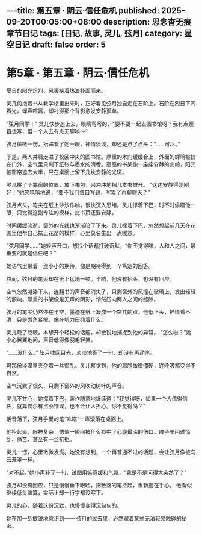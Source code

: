 ---title: 第五章 · 阴云·信任危机
published: 2025-09-20T00:05:00+08:00
description: 思念杳无痕章节日记
tags: [日记, 故事, 灵儿, 弦月]
category: 星空日记
draft: false
order: 5
---

# 第5章 · 第五章 · 阴云·信任危机

夏日的阳光炽烈，风裹挟着热浪扑面而来。

灵几何抱着书从教学楼里出来时，正好看见弦月独自走在石阶上。石阶在烈日下闪着光，蝉声喧嚣，却衬得那个背影愈发安静孤单。

“弦月同学！”
灵儿快步追上去，眼睛弯弯的，“要不要一起去图书馆呀？我有点题目想写，但一个人去有点无聊嘛～”

弦月微微一愣，抬眸看了她一眼，神情淡淡，却还是点了点头：“……可以。”

于是，两人并肩走进了校区中央的图书馆。厚重的木门缓缓合上，外面的蝉鸣被挡在门外，空气里只剩下纸张与墨水的清香。高高的书架像一座座安静的山岭，阳光被窗帘遮去大半，只在桌面上留下几块安静的光斑。

灵儿挑了个靠窗的位置，放下书包，兴冲冲地把几本书摊开。
“这边安静得刚刚好！”她笑嘻嘻地说，“要不我们各自写题，写累了再聊聊天？”

弦月点头，笔尖在纸上沙沙作响，很快沉入思绪。灵儿撑着下巴，时不时偷瞄他一眼，只觉得这副专注的模样，比书页还要安静。

时间缓缓流逝，窗外的光线也渐渐暗了下来。灵儿撑着下巴，忽然想起前几天在花圃里他帮自己扶正花苗的模样，心里莫名生出一点暖意。

“弦月同学……”她轻声开口，想找个话题打破沉默，“你不觉得嘛，人和人之间，最重要的就是信任吧？”

她语气里带着一丝小小的期待，像是期待得到一个笃定的回答。

然而，弦月的笔尖却在纸上猛地一顿。半晌，他没有抬头，也没有回应。

空气忽然凝滞下来，连翻书的声音都消失了，只剩窗外的风撞在玻璃上，发出轻轻的颤响。厚重的书架像是无声的阴影，悄然压向两人之间的缝隙。

弦月的笔尖仍然停在半空，墨迹在纸上凝成一个突兀的点。他低下头，神情看不清，只是唇角紧抿，像在努力压抑着什么。

灵儿眨了眨眼，本想开个轻松的话题，却敏锐地捕捉到他的异常。
“怎么啦？”她小心翼翼地问，声音低得像羽毛轻拂。

“……没什么。”
弦月收回目光，淡淡地答了一句，却没有再动笔。

可那份淡漠里夹杂着一丝慌乱。灵儿察觉到，他的肩膀微微僵硬，连呼吸都变得不自然。

空气沉默了很久，只剩下窗外的风吹动树叶的声音。

灵儿不甘心，她撑着下巴，装作随意地继续道：“我觉得呀，如果一个人值得信任，就算偶尔有点小错误，也不会让人担心。你不觉得吗？”

话音落下，弦月手里的笔“咔嗒”一声滚落在桌面上。

他抬起头，眼神复杂，仿佛一瞬间被什么戳中了心底最深的伤口。眸子里闪过慌乱、痛苦，甚至有一丝抗拒。

灵儿一愣，心里微微发慌。她没有想到，一个再普通不过的话题，会让弦月像被乌云笼罩一样。

“对不起。”她小声补了一句，试图用笑意缓和气氛，“我是不是问得太突然了？”

弦月却没有回应，只是慢慢垂下眼睑，把散落的笔捡起，重新握在手心。
他看似继续低头演算，实际上却一行字都没写下。

灵儿的心，随着这份沉默，也慢慢变得沉甸甸的。

她在那一刻敏锐地意识到——
弦月的过去里，必然藏着某些无法轻易触碰的秘密。
